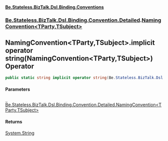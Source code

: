 #### [Be.Stateless.BizTalk.Dsl.Binding.Conventions](README.md 'README')
### [Be.Stateless.BizTalk.Dsl.Binding.Convention.Detailed](Be.Stateless.BizTalk.Dsl.Binding.Convention.Detailed.md 'Be.Stateless.BizTalk.Dsl.Binding.Convention.Detailed').[NamingConvention&lt;TParty,TSubject&gt;](NamingConvention_TParty,TSubject_.md 'Be.Stateless.BizTalk.Dsl.Binding.Convention.Detailed.NamingConvention<TParty,TSubject>')

## NamingConvention<TParty,TSubject>.implicit operator string(NamingConvention<TParty,TSubject>) Operator

```csharp
public static string implicit operator string(Be.Stateless.BizTalk.Dsl.Binding.Convention.Detailed.NamingConvention<TParty,TSubject> _);
```
#### Parameters

<a name='Be.Stateless.BizTalk.Dsl.Binding.Convention.Detailed.NamingConvention_TParty,TSubject_.op_Implicitstring(Be.Stateless.BizTalk.Dsl.Binding.Convention.Detailed.NamingConvention_TParty,TSubject_)._'></a>

`_` [Be.Stateless.BizTalk.Dsl.Binding.Convention.Detailed.NamingConvention&lt;](NamingConvention_TParty,TSubject_.md 'Be.Stateless.BizTalk.Dsl.Binding.Convention.Detailed.NamingConvention<TParty,TSubject>')[TParty](NamingConvention_TParty,TSubject_.md#Be.Stateless.BizTalk.Dsl.Binding.Convention.Detailed.NamingConvention_TParty,TSubject_.TParty 'Be.Stateless.BizTalk.Dsl.Binding.Convention.Detailed.NamingConvention<TParty,TSubject>.TParty')[,](NamingConvention_TParty,TSubject_.md 'Be.Stateless.BizTalk.Dsl.Binding.Convention.Detailed.NamingConvention<TParty,TSubject>')[TSubject](NamingConvention_TParty,TSubject_.md#Be.Stateless.BizTalk.Dsl.Binding.Convention.Detailed.NamingConvention_TParty,TSubject_.TSubject 'Be.Stateless.BizTalk.Dsl.Binding.Convention.Detailed.NamingConvention<TParty,TSubject>.TSubject')[&gt;](NamingConvention_TParty,TSubject_.md 'Be.Stateless.BizTalk.Dsl.Binding.Convention.Detailed.NamingConvention<TParty,TSubject>')

#### Returns
[System.String](https://docs.microsoft.com/en-us/dotnet/api/System.String 'System.String')